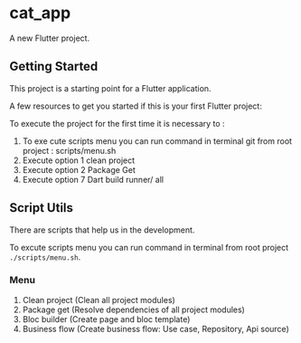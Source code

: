 # cat_app

A new Flutter project.

## Getting Started

This project is a starting point for a Flutter application.

A few resources to get you started if this is your first Flutter project:

To execute the project for the first time it is necessary to :

1. To exe cute scripts menu you can run command in terminal git from root project : scripts/menu.sh
2. Execute option 1 clean project
3. Execute option 2 Package Get
4. Execute option 7 Dart build runner/ all

## Script Utils

There are scripts that help us in the development.

To excute scripts menu you can run command in terminal from root project `./scripts/menu.sh`.

### Menu

1. Clean project (Clean all project modules)
1. Package get (Resolve dependencies of all project modules)
1. Bloc builder (Create page and bloc template)
1. Business flow (Create business flow: Use case, Repository, Api source)
